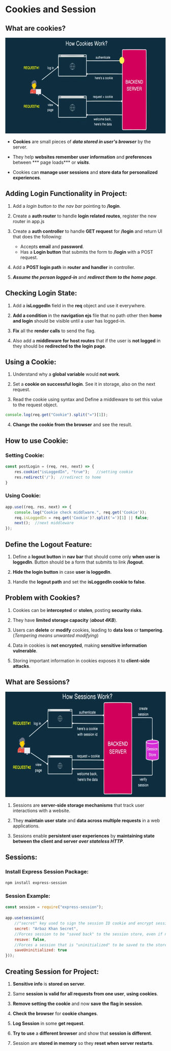 # Cookies and Session

## What are cookies?

<img src="cookies-working-flow.png" height="300px"/>

* **Cookies** are small pieces of ***data stored in user's browser*** by the server.

* They help **websites remember user information** and **preferences** between *** page loads*** or ***visits***.

* Cookies can **manage user sessions** and **store data for personalized experiences**.


## Adding Login Functionality in Project:

1. Add a *login button to the nav bar* pointing to **/login**.

2. Create a **auth router** to handle **login related routes**, register the new router in app.js

3. Create a **auth controller** to handle **GET request** for **/login** and return UI that does the following:
    * Accepts **email** and **password**.
    * Has a **Login button** that submits the form to **/login** with a POST request.

4. Add a **POST login path** in **router and handler** in controller.

5. ***Assume the person logged-in*** and ***redirect them to the home page***.


## Checking Login State:

1. Add a **isLoggedIn** field in the **req** object and use it everywhere.

2. **Add a condition** in the **navigation ejs** file that no path other then **home and login** should be visible until a user has logged-in.

3. **Fix** all the **render calls** to send the flag.

4. Also add a **middleware for host routes** that if the user is **not logged** in they should be **redirected to the login page**.


## Using a Cookie:

1. Understand why a **global variable** would **not work**.

2. Set a **cookie on successful login**. See it in storage, also on the next request.

3. Read the cookie using syntax and Define a middleware to set this value to the request object.

```js
console.log(req.get("Cookie").split("=")[1]);
```

4. **Change the cookie from the browser** and see the result.


## How to use Cookie:

### Setting Cookie:
```js
const postLogin = (req, res, next) => {
    res.cookie("isLoggedIn", "true");   //setting cookie
    res.redirect('/');  //redirect to home
}
```

### Using Cookie:
```js
app.use((req, res, next) => {
    console.log("Cookie check middlware.", req.get('Cookie'));
    req.isLoggedIn = req.get('Cookie')?.split('=')[1] || false;
    next();  //next middleware
});
```


## Define the Logout Feature:

1. Define a **logout button** in **nav bar** that should come only **when user is loggedIn**. Button should be a form that submits to link **/logout**.

2. **Hide the login button** in case **user is loggedIn**.

3. Handle the **logout path** and set the **isLoggedIn cookie to false**.


## Problem with Cookies?

1. Cookies can be **intercepted** or **stolen**, posting **security risks**.

2. They have **limited storage capacity** (***about 4KB***).

3. Users can **delete** or **modify** cookies, leading to **data loss** or **tampering**. (*Tempering means unwanted modifying*)

4. Data in cookies is **not encrypted**, making **sensitive information vulnerable**.

5. Storing important information in cookies exposes it to **client-side attacks**.


## What are Sessions?

<img src="session.png" height="330px"/>

1. Sessions are **server-side storage mechanisms** that track user interactions with a website.

2. They **maintain user state** and **data across multiple requests** in a web applications.

3. Sessions enable **persistent user experiences** by **maintaining state between the client and server** ***over stateless HTTP***.


## Sessions:

### Install Express Session Package:
```bash
npm install express-session
```

### Session Example:
```js
const session = require("express-session");

app.use(session({
    //"secret" key used to sign the session ID cookie and encrypt session data
    secret: "Arbaz Khan Secret",
    //Forces session to be "saved back" to the session store, even if not modified
    resave: false,
    //Forces a session that is "uninitialized" to be saved to the store
    saveUninitialized: true
}));
```


## Creating Session for Project:

1. **Sensitive info** is **stored on server**.

2. Same **session is valid for all requests from one user**, **using cookies**.

3. **Remove setting the cookie** and now **save the flag in session**.

4. **Check the browser** for **cookie changes**.

5. **Log Session** in some **get request**.

6. **Try to use** a **different browser** and show that **session is different**.

7. Session are **stored in memory** so they **reset when server restarts**.